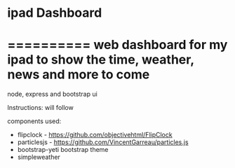 # ipad Dashboard
==========
web dashboard for my ipad to show the time, weather, news and more to come
==========
node, express and bootstrap ui

Instructions:
will follow

components used:
- flipclock - https://github.com/objectivehtml/FlipClock
- particlesjs - https://github.com/VincentGarreau/particles.js
- bootstrap-yeti bootstrap theme 
- simpleweather